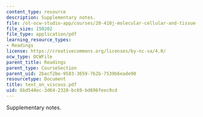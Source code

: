 ```yaml
---
content_type: resource
description: Supplementary notes.
file: /ol-ocw-studio-app/courses/20-410j-molecular-cellular-and-tissue-biomechanics-be-410j-spring-2003/6bd544ec3d642328bc69bd696feec9cd_text_on_viscous.pdf
file_size: 150202
file_type: application/pdf
learning_resource_types:
- Readings
license: https://creativecommons.org/licenses/by-nc-sa/4.0/
ocw_type: OCWFile
parent_title: Readings
parent_type: CourseSection
parent_uid: 2bacf2be-9583-3659-762b-7539b6eade90
resourcetype: Document
title: text_on_viscous.pdf
uid: 6bd544ec-3d64-2328-bc69-bd696feec9cd
---
```

Supplementary notes.